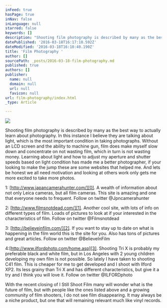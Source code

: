 ```yaml
---
inFeed: true
hasPage: true
inNav: false
inLanguage: null
starred: false
keywords: []
description: "Shooting film photography is described by many as the best way to actually learn about photography. In this instance I believe they are talking about light, which is the most important condition in taking photographs. Without an LCD screen and the ability to machine gun, film does make myself slow down and concentrate on not wasting film, which in turn is not wasting money. Learning about light and how to adjust my aperture and shutter speeds based on light condition has made me a better photographer, if your looking to make the jump these are some websites that helped me. And lets be honest we all need motivation and looking at others work only gets me more excited to take more photos. \_"
datePublished: '2016-03-18T16:17:10.592Z'
dateModified: '2016-03-18T16:10:40.190Z'
title: 'Film Photography '
author: []
sourcePath: _posts/2016-03-18-film-photography.md
published: true
authors: []
publisher:
  name: null
  domain: null
  url: null
  favicon: null
url: film-photography/index.html
_type: Article

---
```

![](https://the-grid-user-content.s3-us-west-2.amazonaws.com/240e0604-1e20-4091-8584-6c18dbe2a2f9.jpg)

Shooting film photography is described by many as the best way to actually learn about photography. In this instance I believe they are talking about light, which is the most important condition in taking photographs. Without an LCD screen and the ability to machine gun, film does make myself slow down and concentrate on not wasting film, which in turn is not wasting money. Learning about light and how to adjust my aperture and shutter speeds based on light condition has made me a better photographer, if your looking to make the jump these are some websites that helped me. And lets be honest we all need motivation and looking at others work only gets me more excited to take more photos.  

1: [http://www.japancamerahunter.com/][0]. A wealth of information about not only Leica cameras, but all film cameras. This site is amazing and one that everyone needs to frequent.  Follow on twitter @Jpncamerahunter

2: [http://www.filmsnotdead.com/][1]. Another cool site, with lots of info on different types of film. Loads of pictures to look at if your interested in the characteristics of film. Follow on twitter @Filmsnotdead

3: [http://believeinfilm.com/][2]. If you want to stay up to date on what is happening in the film world this is the site for you. Also has tons of pictures and great articles. Follow on twitter @BelieveInFilm

4:[http://www.ilfordphoto.com/home.asp][3]. Shooting Tri X is probably my preferable black and white film, but in Los Angeles with 2 young children developing my own film is not possible. So lately I have taken to shooting C41 film. This is cheaper for me to get developed and I shoot with Ilford XP2\. Its less grainy than Tri X and has different characteristics, but give it a try and I think you will love it. Follow on twitter @ILFORDphoto

With the recent closing of I Still Shoot Film many will wonder what is the future of film, but with people like the ones listed above and a growing community of film shooters, I do not see film disappearing. It may always be a niche product, but one that will remaining relevant much like vinyl records.  

[0]: http://www.japancamerahunter.com/
[1]: http://www.filmsnotdead.com/
[2]: http://believeinfilm.com/
[3]: http://www.ilfordphoto.com/home.asp